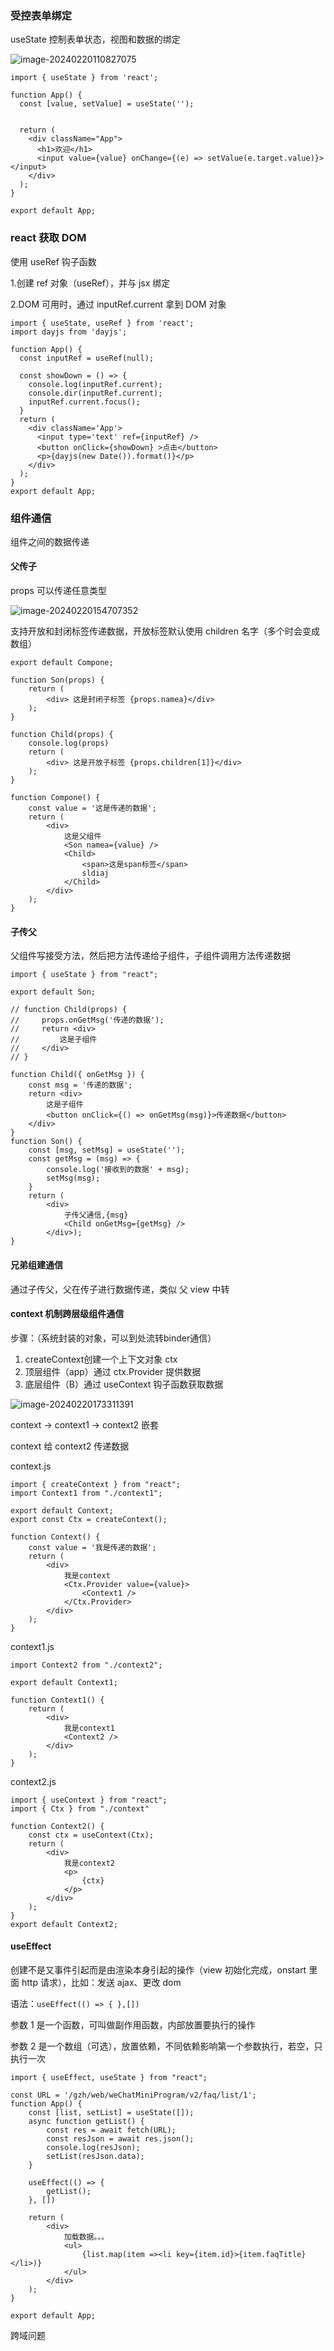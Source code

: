 ### 受控表单绑定

useState 控制表单状态，视图和数据的绑定

![image-20240220110827075](pic/image-20240220110827075.png)

```react
import { useState } from 'react';

function App() {
  const [value, setValue] = useState('');


  return (
    <div className="App">
      <h1>欢迎</h1>
      <input value={value} onChange={(e) => setValue(e.target.value)}></input>
    </div>
  );
}

export default App;
```

### react 获取 DOM

使用 useRef 钩子函数

1.创建 ref 对象（useRef），并与 jsx 绑定

2.DOM 可用时，通过 inputRef.current 拿到 DOM 对象

```react
import { useState, useRef } from 'react';
import dayjs from 'dayjs';

function App() {
  const inputRef = useRef(null);

  const showDown = () => {
    console.log(inputRef.current);
    console.dir(inputRef.current);
    inputRef.current.focus();
  }
  return (
    <div className='App'>
      <input type='text' ref={inputRef} />
      <button onClick={showDown} >点击</button>
      <p>{dayjs(new Date()).format()}</p>
    </div>
  );
}
export default App;
```

### 组件通信

组件之间的数据传递

#### 父传子

props 可以传递任意类型

![image-20240220154707352](pic/image-20240220154707352.png)

支持开放和封闭标签传递数据，开放标签默认使用 children 名字（多个时会变成数组）

```react
export default Compone;

function Son(props) {
    return (
        <div> 这是封闭子标签 {props.namea}</div>
    );
}

function Child(props) {
    console.log(props)
    return (
        <div> 这是开放子标签 {props.children[1]}</div>
    );
}

function Compone() {
    const value = '这是传递的数据';
    return (
        <div>
            这是父组件
            <Son namea={value} />
            <Child>
                <span>这是span标签</span>
                sldiaj
            </Child>
        </div>
    );
}
```

#### 子传父

父组件写接受方法，然后把方法传递给子组件，子组件调用方法传递数据

```react
import { useState } from "react";

export default Son;

// function Child(props) {
//     props.onGetMsg('传递的数据');
//     return <div>
//         这是子组件
//     </div>
// }

function Child({ onGetMsg }) {
    const msg = '传递的数据';
    return <div>
        这是子组件
        <button onClick={() => onGetMsg(msg)}>传递数据</button>
    </div>
}
function Son() {
    const [msg, setMsg] = useState('');
    const getMsg = (msg) => {
        console.log('接收到的数据' + msg);
        setMsg(msg);
    }
    return (
        <div>
            子传父通信,{msg}
            <Child onGetMsg={getMsg} />
        </div>);
}
```

#### 兄弟组建通信

通过子传父，父在传子进行数据传递，类似 父 view 中转

#### context 机制跨层级组件通信

步骤：（系统封装的对象，可以到处流转binder通信）

1. createContext创建一个上下文对象 ctx
2. 顶层组件（app）通过 ctx.Provider 提供数据
3. 底层组件（B）通过 useContext 钩子函数获取数据

![image-20240220173311391](pic/image-20240220173311391.png)

context -> context1 -> context2 嵌套

context 给 context2 传递数据

context.js

```react
import { createContext } from "react";
import Context1 from "./context1";

export default Context;
export const Ctx = createContext();

function Context() {
    const value = '我是传递的数据';
    return (
        <div>
            我是context
            <Ctx.Provider value={value}>
                <Context1 />
            </Ctx.Provider>
        </div>
    );
}
```

context1.js

```react
import Context2 from "./context2";

export default Context1;

function Context1() {
    return (
        <div>
            我是context1
            <Context2 />
        </div>
    );
}
```

context2.js

```react
import { useContext } from "react";
import { Ctx } from "./context"

function Context2() {
    const ctx = useContext(Ctx);
    return (
        <div>
            我是context2
            <p>
                {ctx}
            </p>
        </div>
    );
}
export default Context2;
```

#### useEffect

创建不是又事件引起而是由渲染本身引起的操作（view 初始化完成，onstart 里面 http 请求），比如：发送 ajax、更改 dom

语法：`useEffect(() => { },[])`

参数 1 是一个函数，可叫做副作用函数，内部放置要执行的操作

参数 2 是一个数组（可选），放置依赖，不同依赖影响第一个参数执行，若空，只执行一次

```react
import { useEffect, useState } from "react";

const URL = '/gzh/web/weChatMiniProgram/v2/faq/list/1';
function App() {
    const [list, setList] = useState([]);
    async function getList() {
        const res = await fetch(URL);
        const resJson = await res.json();
        console.log(resJson);
        setList(resJson.data);
    }

    useEffect(() => {
        getList();
    }, [])

    return (
        <div>
            加载数据。。。
            <ul>
                {list.map(item =><li key={item.id}>{item.faqTitle}</li>)}
            </ul>
        </div>
    );
}

export default App;
```



跨域问题